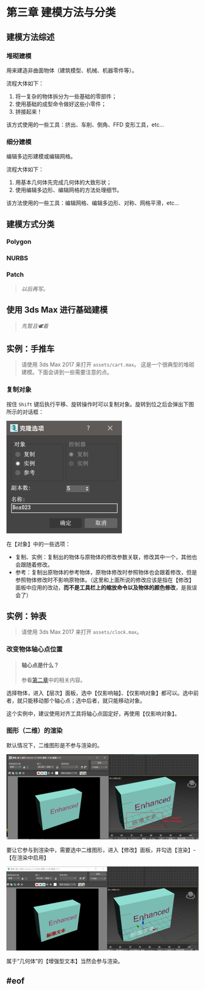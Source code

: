 # 第三章 建模方法与分类

## 建模方法综述

### 堆砌建模

用来建造非曲面物体（建筑模型、机械、机器零件等）。

流程大体如下：

1. 将一复杂的物体拆分为一些基础的零部件；
2. 使用基础的成型命令做好这些小零件；
3. 拼接起来！

该方式使用的一些工具：挤出、车削、倒角、FFD 变形工具，etc…

### 细分建模

编辑多边形建模或编辑网格。

流程大体如下：

1. 用基本几何体先完成几何体的大致形状；
2. 使用编辑多边形、编辑网格的方法处理细节。

该方法使用的一些工具：编辑网格、编辑多边形、对称、网格平滑，etc…

## 建模方式分类

### Polygon

### NURBS

### Patch

>*以后再写。*

## 使用 3ds Max 进行基础建模

>*先暂且🕊着*

## 实例：手推车

> 请使用 3ds Max 2017 来打开 `assets/cart.max`。
> 这是一个很典型的堆砌建模。下面会讲到一些需要注意的点。

### 复制对象

按住 `Shift` 键后执行平移、旋转操作时可以复制对象。旋转到位之后会弹出下图所示的对话框：
  
![克隆选项](res/copy-options.png)
  
在【对象】中的一些选项：
  
* 复制、实例：复制出的物体与原物体的修改参数关联，修改其中一个，其他也会跟随着修改。
* 参考：复制出原物体的参考物体，原物体修改时参照物体也会跟着修改，但是参照物体修改时不影响原物体。（这里和上面所说的修改应该是指在【修改】面板中应用的改动，**而不是工具栏上的缩放命令以及物体的颜色修改**，是我误会了）

## 实例：钟表

> 请使用 3ds Max 2017 来打开 `assets/clock.max`。

### 改变物体轴心点位置

>#### 轴心点是什么？
>参看[第二章](https://whatever)中的相关内容。

选择物体，进入【层次】面板，选中【仅影响轴】、【仅影响对象】都可以。选中前者，就只能移动那个轴心点；选中后者，就只能移动对象。

这个实例中，建议使用对齐工具将轴心点固定好，再使用【仅影响对象】。

### 图形（二维）的渲染

默认情况下，二维图形是不参与渲染的。

![](res/2d-not-rendered.png)

要让它参与到渲染中，需要选中二维图形，进入【修改】面板，并勾选【渲染】-【在渲染中启用】

![](res/2d-rendered.png)

属于“几何体”的【增强型文本】当然会参与渲染。

## #eof